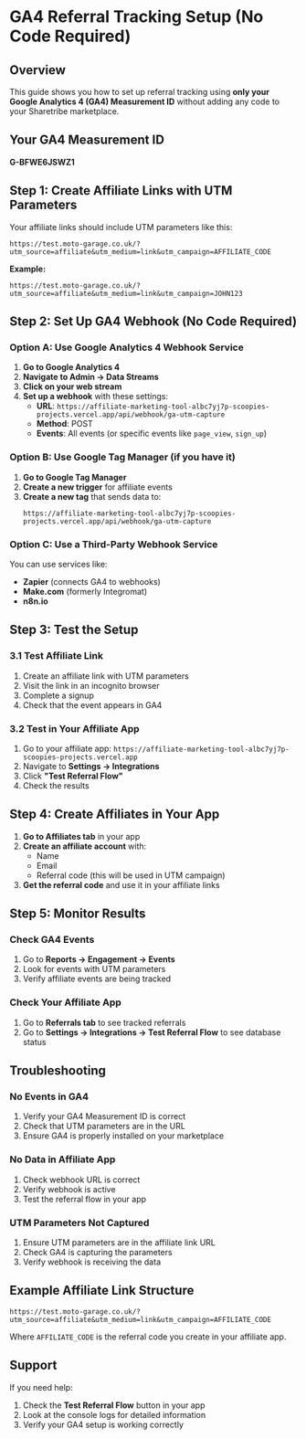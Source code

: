 # GA4 Referral Tracking Setup (No Code Required)

## Overview
This guide shows you how to set up referral tracking using **only your Google Analytics 4 (GA4) Measurement ID** without adding any code to your Sharetribe marketplace.

## Your GA4 Measurement ID
**G-BFWE6JSWZ1**

## Step 1: Create Affiliate Links with UTM Parameters

Your affiliate links should include UTM parameters like this:
```
https://test.moto-garage.co.uk/?utm_source=affiliate&utm_medium=link&utm_campaign=AFFILIATE_CODE
```

**Example:**
```
https://test.moto-garage.co.uk/?utm_source=affiliate&utm_medium=link&utm_campaign=JOHN123
```

## Step 2: Set Up GA4 Webhook (No Code Required)

### Option A: Use Google Analytics 4 Webhook Service

1. **Go to Google Analytics 4**
2. **Navigate to Admin → Data Streams**
3. **Click on your web stream**
4. **Set up a webhook** with these settings:
   - **URL**: `https://affiliate-marketing-tool-albc7yj7p-scoopies-projects.vercel.app/api/webhook/ga-utm-capture`
   - **Method**: POST
   - **Events**: All events (or specific events like `page_view`, `sign_up`)

### Option B: Use Google Tag Manager (if you have it)

1. **Go to Google Tag Manager**
2. **Create a new trigger** for affiliate events
3. **Create a new tag** that sends data to:
   ```
   https://affiliate-marketing-tool-albc7yj7p-scoopies-projects.vercel.app/api/webhook/ga-utm-capture
   ```

### Option C: Use a Third-Party Webhook Service

You can use services like:
- **Zapier** (connects GA4 to webhooks)
- **Make.com** (formerly Integromat)
- **n8n.io**

## Step 3: Test the Setup

### 3.1 Test Affiliate Link
1. Create an affiliate link with UTM parameters
2. Visit the link in an incognito browser
3. Complete a signup
4. Check that the event appears in GA4

### 3.2 Test in Your Affiliate App
1. Go to your affiliate app: `https://affiliate-marketing-tool-albc7yj7p-scoopies-projects.vercel.app`
2. Navigate to **Settings → Integrations**
3. Click **"Test Referral Flow"**
4. Check the results

## Step 4: Create Affiliates in Your App

1. **Go to Affiliates tab** in your app
2. **Create an affiliate account** with:
   - Name
   - Email
   - Referral code (this will be used in UTM campaign)
3. **Get the referral code** and use it in your affiliate links

## Step 5: Monitor Results

### Check GA4 Events
1. Go to **Reports → Engagement → Events**
2. Look for events with UTM parameters
3. Verify affiliate events are being tracked

### Check Your Affiliate App
1. Go to **Referrals tab** to see tracked referrals
2. Go to **Settings → Integrations → Test Referral Flow** to see database status

## Troubleshooting

### No Events in GA4
1. Verify your GA4 Measurement ID is correct
2. Check that UTM parameters are in the URL
3. Ensure GA4 is properly installed on your marketplace

### No Data in Affiliate App
1. Check webhook URL is correct
2. Verify webhook is active
3. Test the referral flow in your app

### UTM Parameters Not Captured
1. Ensure UTM parameters are in the affiliate link URL
2. Check GA4 is capturing the parameters
3. Verify webhook is receiving the data

## Example Affiliate Link Structure

```
https://test.moto-garage.co.uk/?utm_source=affiliate&utm_medium=link&utm_campaign=AFFILIATE_CODE
```

Where `AFFILIATE_CODE` is the referral code you create in your affiliate app.

## Support

If you need help:
1. Check the **Test Referral Flow** button in your app
2. Look at the console logs for detailed information
3. Verify your GA4 setup is working correctly 